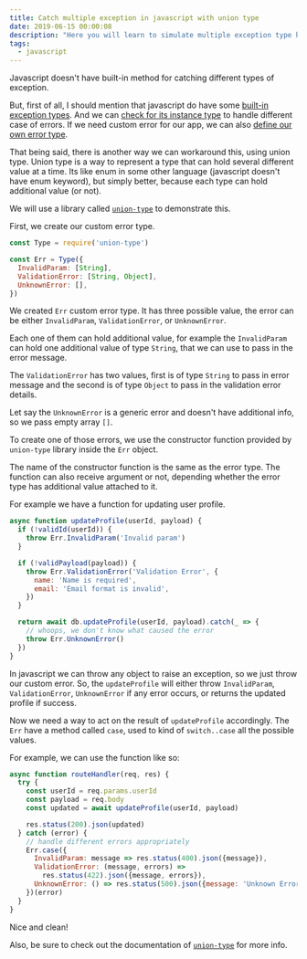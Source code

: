 ```yaml
---
title: Catch multiple exception in javascript with union type
date: 2019-06-15 00:00:08
description: "Here you will learn to simulate multiple exception type handling using functional programming concept."
tags:
  - javascript
---
```


Javascript doesn't have built-in method for catching different types of exception.

But, first of all, I should mention that javascript do have some [built-in exception types](https://developer.mozilla.org/en-US/docs/Web/JavaScript/Reference/Global_Objects/Error#Error_types). And we can [check for its instance type](https://developer.mozilla.org/en-US/docs/Web/JavaScript/Reference/Global_Objects/Error#Handling_a_specific_error) to handle different case of errors. If we need custom error for our app, we can also [define our own error type](https://developer.mozilla.org/en-US/docs/Web/JavaScript/Reference/Global_Objects/Error#Custom_Error_Types).

That being said, there is another way we can workaround this, using union type. Union type is a way to represent a type that can hold several different value at a time. Its like enum in some other language (javascript doesn't have enum keyword), but simply better, because each type can hold additional value (or not).

We will use a library called [`union-type`](https://github.com/paldepind/union-type) to demonstrate this.

First, we create our custom error type.

```javascript
const Type = require('union-type')

const Err = Type({
  InvalidParam: [String],
  ValidationError: [String, Object],
  UnknownError: [],
})
```

We created `Err` custom error type. It has three possible value, the error can be either `InvalidParam`, `ValidationError`, or `UnknownError`.

Each one of them can hold additional value, for example the `InvalidParam` can hold one additional value of type `String`, that we can use to pass in the error message.

The `ValidationError` has two values, first is of type `String` to pass in error message and the second is of type `Object` to pass in the validation error details.

Let say the `UnknownError` is a generic error and doesn't have additional info, so we pass empty array `[]`.

To create one of those errors, we use the constructor function provided by `union-type` library inside the `Err` object.

The name of the constructor function is the same as the error type. The function can also receive argument or not, depending whether the error type has additional value attached to it.

For example we have a function for updating user profile.

```javascript
async function updateProfile(userId, payload) {
  if (!validId(userId)) {
    throw Err.InvalidParam('Invalid param')
  }

  if (!validPayload(payload)) {
    throw Err.ValidationError('Validation Error', {
      name: 'Name is required',
      email: 'Email format is invalid',
    })
  }

  return await db.updateProfile(userId, payload).catch(_ => {
    // whoops, we don't know what caused the error
    throw Err.UnknownError()
  })
}
```

In javascript we can throw any object to raise an exception, so we just throw our custom error. So, the `updateProfile` will either throw `InvalidParam`, `ValidationError`, `UnknownError` if any error occurs, or returns the updated profile if success.

Now we need a way to act on the result of `updateProfile` accordingly. The `Err` have a method called `case`, used to kind of `switch..case` all the possible values.

For example, we can use the function like so:

```javascript
async function routeHandler(req, res) {
  try {
    const userId = req.params.userId
    const payload = req.body
    const updated = await updateProfile(userId, payload)

    res.status(200).json(updated)
  } catch (error) {
    // handle different errors appropriately
    Err.case({
      InvalidParam: message => res.status(400).json({message}),
      ValidationError: (message, errors) =>
        res.status(422).json({message, errors}),
      UnknownError: () => res.status(500).json({message: 'Unknown Error'}),
    })(error)
  }
}
```

Nice and clean!

Also, be sure to check out the documentation of [`union-type`](https://github.com/paldepind/union-type) for more info.
